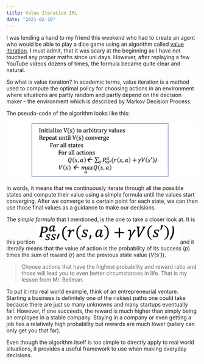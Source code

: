 ```yaml
---
title: Value Iteration IRL
date: "2021-02-10"
---
```


I was lending a hand to my friend this weekend who had to create an agent who would be able to play a dice game using an algorithm called [value iteration](https://towardsdatascience.com/the-value-iteration-algorithm-4714f113f7c5). I must admit, that it was scary at the beginning as I have not touched any proper maths since uni days. However, after replaying a few YouTube videos dozens of times, the formula became quite clear and natural.

So what is value iteration? In academic terms, value iteration is a method used to compute the optimal policy for choosing actions in an environment where situations are partly random and partly depend on the decision maker - the environment which is described by Markov Decision Process. 

The pseudo-code of the algorithm looks like this: 

![Pseudo Code for Value Iteration Algorithm](./value-iteration-formula.png)

In words, it means that we continuously iterate through all the possible states and compute their value using a simple formula until the values start converging. After we converge to a certain point for each state, we can then use those final values as a guidance to make our decisions.

The *simple formula* that I mentioned, is the one to take a closer look at. It is this portion ![Formula to calculate value of a single action](./action-value-formula.png) and it literally means that the value of action is the probability of its success (_p_) times the sum of reward (_r_) and the previous state value (_V(s')_). 

> Choose actions that have the highest probability and reward ratio and those will lead you to even better circumstances in life. That is my lesson from Mr. Bellman.

To put it into real world example, think of an entrepreneurial venture. Starting a business is definitely one of the riskiest paths one could take because there are just so many unknowns and many startups eventually fail. However, if one succeeds, the reward is much higher than simply being an employee in a stable company. Staying in a company or even getting a job has a relatively high probability but rewards are much lower (salary can only get you that far).

Even though the algorithm itself is too simple to directly apply to real world situations, it provides a useful framework to use when making everyday decisions.